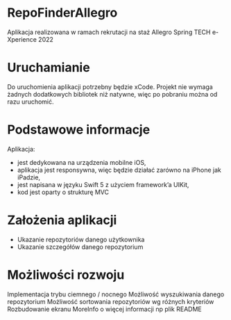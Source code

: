 # RepoFinderAllegro
Aplikacja realizowana w ramach rekrutacji na staż Allegro Spring TECH e-Xperience 2022

# Uruchamianie
Do uruchomienia aplikacji potrzebny będzie xCode. Projekt nie wymaga żadnych dodatkowych bibliotek niż natywne, więc po pobraniu można od razu uruchomić.

# Podstawowe informacje
Aplikacja: 
- jest dedykowana na urządzenia mobilne iOS,
- aplikacja jest responsywna, więc będzie działać zarówno na iPhone jak iPadzie, 
- jest napisana w języku Swift 5 z użyciem framework’a UIKit,
- kod jest oparty o strukturę MVC

# Założenia aplikacji
- Ukazanie repozytoriów danego użytkownika
- Ukazanie szczegółów danego repozytorium

# Możliwości rozwoju
Implementacja trybu ciemnego / nocnego
Możliwość wyszukiwania danego repozytorium
Możliwość sortowania repozytoriów wg różnych kryteriów
Rozbudowanie ekranu MoreInfo o więcej informacji np plik README
